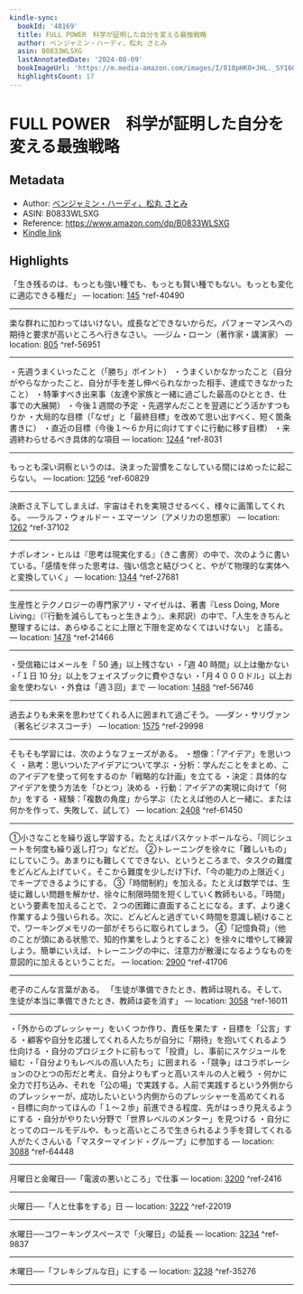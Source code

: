 ```yaml
---
kindle-sync:
  bookId: '48169'
  title: FULL POWER　科学が証明した自分を変える最強戦略
  author: ベンジャミン・ハーディ、松丸 さとみ
  asin: B0833WLSXG
  lastAnnotatedDate: '2024-08-09'
  bookImageUrl: 'https://m.media-amazon.com/images/I/810pHK0+JHL._SY160.jpg'
  highlightsCount: 17
---
```

# FULL POWER　科学が証明した自分を変える最強戦略
## Metadata
* Author: [ベンジャミン・ハーディ、松丸 さとみ](https://www.amazon.comundefined)
* ASIN: B0833WLSXG
* Reference: https://www.amazon.com/dp/B0833WLSXG
* [Kindle link](kindle://book?action=open&asin=B0833WLSXG)

## Highlights
「生き残るのは、もっとも強い種でも、もっとも賢い種でもない。もっとも変化に適応できる種だ」 — location: [145](kindle://book?action=open&asin=B0833WLSXG&location=145) ^ref-40490

---
楽な群れに加わってはいけない。成長などできないからだ。パフォーマンスへの期待と要求が高いところへ行きなさい。 ──ジム・ローン（著作家・講演家） — location: [805](kindle://book?action=open&asin=B0833WLSXG&location=805) ^ref-56951

---
・先週うまくいったこと（「勝ち」ポイント） ・うまくいかなかったこと（自分がやらなかったこと、自分が手を差し伸べられなかった相手、達成できなかったこと） ・特筆すべき出来事（友達や家族と一緒に過ごした最高のひととき、仕事での大展開） ・今後１週間の予定 ・先週学んだことを翌週にどう活かすつもりか ・大局的な目標（「なぜ」と「最終目標」を改めて思い出すべく、短く箇条書きに） ・直近の目標（今後１〜６か月に向けてすぐに行動に移す目標） ・来週終わらせるべき具体的な項目 — location: [1244](kindle://book?action=open&asin=B0833WLSXG&location=1244) ^ref-8031

---
もっとも深い洞察というのは、決まった習慣をこなしている間にはめったに起こらない。 — location: [1256](kindle://book?action=open&asin=B0833WLSXG&location=1256) ^ref-60829

---
決断さえ下してしまえば、宇宙はそれを実現させるべく、様々に画策してくれる。 ──ラルフ・ウォルドー・エマーソン（アメリカの思想家） — location: [1262](kindle://book?action=open&asin=B0833WLSXG&location=1262) ^ref-37102

---
ナポレオン・ヒルは『思考は現実化する』（きこ書房）の中で、次のように書いている。「感情を伴った思考は、強い信念と結びつくと、やがて物理的な実体へと変換していく」 — location: [1344](kindle://book?action=open&asin=B0833WLSXG&location=1344) ^ref-27681

---
生産性とテクノロジーの専門家アリ・マイゼルは、著書『Less Doing, More Living』（『行動を減らしてもっと生きよう』、未邦訳）の中で、「人生をきちんと整理するには、あらゆることに上限と下限を定めなくてはいけない」 と語る。 — location: [1478](kindle://book?action=open&asin=B0833WLSXG&location=1478) ^ref-21466

---
・受信箱にはメールを「 50 通」以上残さない ・「週 40 時間」以上は働かない ・「１日 10 分」以上をフェイスブックに費やさない ・「月４０００ドル」以上お金を使わない ・外食は「週３回」まで — location: [1488](kindle://book?action=open&asin=B0833WLSXG&location=1488) ^ref-56746

---
過去よりも未来を思わせてくれる人に囲まれて過ごそう。 ──ダン・サリヴァン（著名ビジネスコーチ） — location: [1575](kindle://book?action=open&asin=B0833WLSXG&location=1575) ^ref-29998

---
そもそも学習には、次のようなフェーズがある。 ・想像：「アイデア」を思いつく ・熟考：思いついたアイデアについて学ぶ ・分析：学んだことをまとめ、このアイデアを使って何をするのか「戦略的な計画」を立てる ・決定：具体的なアイデアを使う方法を「ひとつ」決める ・行動：アイデアの実現に向けて「何か」をする ・経験：「複数の角度」から学ぶ（たとえば他の人と一緒に、または何かを作って、失敗して、試して） — location: [2408](kindle://book?action=open&asin=B0833WLSXG&location=2408) ^ref-61450

---
①小さなことを繰り返し学習する。たとえばバスケットボールなら、「同じシュートを何度も繰り返し打つ」などだ。 ②トレーニングを徐々に「難しいもの」にしていこう。あまりにも難しくてできない、というところまで、タスクの難度をどんどん上げていく。そこから難度を少しだけ下げ、「今の能力の上限近く」でキープできるようにする。 ③「時間制約」を加える。たとえば数学では、生徒に難しい問題を解かせ、徐々に制限時間を短くしていく教師もいる。「時間」という要素を加えることで、２つの困難に直面することになる。まず、より速く作業するよう強いられる。次に、どんどんと過ぎていく時間を意識し続けることで、ワーキングメモリの一部がそちらに取られてしまう。 ④「記憶負荷」（他のことが頭にある状態で、知的作業をしようとすること）を徐々に増やして練習しよう。簡単にいえば、トレーニングの中に、注意力が散漫になるようなものを意図的に加えるということだ。 — location: [2900](kindle://book?action=open&asin=B0833WLSXG&location=2900) ^ref-41706

---
老子のこんな言葉がある。 「生徒が準備できたとき、教師は現れる。そして、生徒が本当に準備できたとき、教師は姿を消す」 — location: [3058](kindle://book?action=open&asin=B0833WLSXG&location=3058) ^ref-16011

---
・「外からのプレッシャー」をいくつか作り、責任を果たす ・目標を「公言」する ・顧客や自分を応援してくれる人たちが自分に「期待」を抱いてくれるよう仕向ける ・自分のプロジェクトに前もって「投資」し、事前にスケジュールを組む ・「自分よりもレベルの高い人たち」に囲まれる ・「競争」はコラボレーションのひとつの形だと考え、自分よりもずっと高いスキルの人と戦う ・何かに全力で打ち込み、それを「公の場」で実践する。人前で実践するという外側からのプレッシャーが、成功したいという内側からのプレッシャーを高めてくれる ・目標に向かってほんの「１〜２歩」前進できる程度、先がはっきり見えるようにする ・自分がやりたい分野で「世界レベルのメンター」を見つける ・自分にとってのロールモデルや、もっと高いところで生きられるよう手を貸してくれる人がたくさんいる「マスターマインド・グループ」に参加する — location: [3088](kindle://book?action=open&asin=B0833WLSXG&location=3088) ^ref-64448

---
月曜日と金曜日──「電波の悪いところ」で仕事 — location: [3200](kindle://book?action=open&asin=B0833WLSXG&location=3200) ^ref-2416

---
火曜日──「人と仕事をする」日 — location: [3222](kindle://book?action=open&asin=B0833WLSXG&location=3222) ^ref-22019

---
水曜日──コワーキングスペースで「火曜日」の延長 — location: [3234](kindle://book?action=open&asin=B0833WLSXG&location=3234) ^ref-9837

---
木曜日──「フレキシブルな日」にする — location: [3238](kindle://book?action=open&asin=B0833WLSXG&location=3238) ^ref-35276

---
